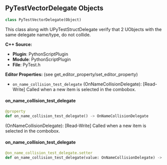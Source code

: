 ## PyTestVectorDelegate Objects

```python
class PyTestVectorDelegate(Object)
```

This class along with UPyTestStructDelegate verify that 2 UObjects with the same delegate name/type, do not collide.

**C++ Source:**

- **Plugin**: PythonScriptPlugin
- **Module**: PythonScriptPlugin
- **File**: PyTest.h

**Editor Properties:** (see get_editor_property/set_editor_property)

- ``on_name_collision_test_delegate`` (OnNameCollisionDelegate):  [Read-Write] Called when a new item is selected in the combobox.

<a id="unreal.PyTestVectorDelegate.on_name_collision_test_delegate"></a>

#### on_name_collision_test_delegate

```python
@property
def on_name_collision_test_delegate() -> OnNameCollisionDelegate
```

(OnNameCollisionDelegate):  [Read-Write] Called when a new item is selected in the combobox.

<a id="unreal.PyTestVectorDelegate.on_name_collision_test_delegate"></a>

#### on_name_collision_test_delegate

```python
@on_name_collision_test_delegate.setter
def on_name_collision_test_delegate(value: OnNameCollisionDelegate) -> None
```

<a id="unreal.PyTestTypeHint"></a>